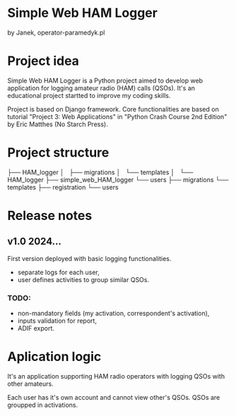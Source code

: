 # Simple Web HAM Logger
by Janek, operator-paramedyk.pl

# Project idea

Simple Web HAM Logger is a Python project aimed to develop web application for logging amateur radio (HAM) calls (QSOs). It's an educational project startted to improve my coding skills. 

Project is based on Django framework. Core functionalities are based on tutorial "Project 3: Web Applications" in "Python Crash Course 2nd Edition" by Eric Matthes (No Starch Press).

# Project structure

├── HAM_logger
│   ├── migrations
│   └── templates
│       └── HAM_logger
├── simple_web_HAM_logger
└── users
    ├── migrations
    └── templates
        ├── registration
        └── users

# Release notes

## v1.0 2024...
First version deployed with basic logging functionalities.
- separate logs for each user,
- user defines activities to group similar QSOs.

### TODO:
- non-mandatory fields (my activation, correspondent's activation),
- inputs validation for report,
- ADIF export.

# Aplication logic

It's an application supporting HAM radio operators with logging QSOs with other amateurs.

Each user has it's own account and cannot view other's QSOs.
QSOs are groupped in activations.
 
